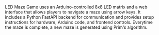 LED Maze Game uses an Arduino-controlled 8x8 LED matrix and a web interface that allows players to navigate a maze using arrow keys. It includes a Python FastAPI backend for communication and provides setup instructions for hardware, Arduino code, and frontend controls. Everytime the maze is complete, a new maze is generated using Prim's algorithm. 
